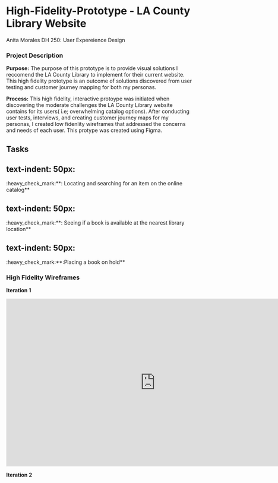 # High-Fidelity-Prototype - LA County Library Website
Anita Morales
DH 250: User Expereience Design

### Project Description ###
**Purpose:** The purpose of this prototype is to provide visual solutions I reccomend the LA County Library to implement for their current website. This high fidelity prototype is an outcome of solutions discovered from user testing and customer journey mapping for both my personas.

**Process:** This high fidelity, interactive protoype was initiated when discovering the moderate challenges the LA County Library website contains for its users( i.e; overwhelming catalog options). After conducting user tests, interviews, and creating customer journey maps for my personas, I created low fidenlity wireframes that addressed the concerns and needs of each user. This protype was created using Figma.

## Tasks ##
<h2> text-indent: 50px:</h2> :heavy_check_mark:**: Locating and searching for an item on the online catalog**

<h2> text-indent: 50px:</h2> :heavy_check_mark:**: Seeing if a book is available at the nearest library location**

<h2> text-indent: 50px:</h2> :heavy_check_mark:**:Placing a book on hold**

### High Fidelity Wireframes ###
**Iteration 1**
<iframe style="border: 1px solid rgba(0, 0, 0, 0.1);" width="800" height="450" src="https://www.figma.com/embed?embed_host=share&url=https%3A%2F%2Fwww.figma.com%2Ffile%2F6R3jDsG5hcAloUtvGgtAc2%2FLA-County-Library%3Fnode-id%3D0%253A1" allowfullscreen></iframe>

**Iteration 2**
